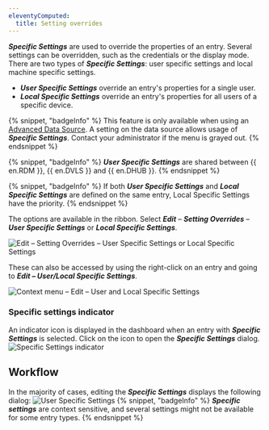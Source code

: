 ```yaml
---
eleventyComputed:
  title: Setting overrides
---
```

***Specific Settings*** are used to override the properties of an entry. Several settings can be overridden, such as the credentials or the display mode. There are two types of ***Specific Settings***: user specific settings and local machine specific settings.

* ***User Specific Settings*** override an entry's properties for a single user.
* ***Local Specific Settings*** override an entry's properties for all users of a specific device.

{% snippet, "badgeInfo" %}
This feature is only available when using an [Advanced Data Source](/rdm/windows/data-sources/data-sources-types/advanced-data-sources/). A setting on the data source allows usage of ***Specific Settings***. Contact your administrator if the menu is grayed out.
{% endsnippet %}

{% snippet, "badgeInfo" %}
***User Specific Settings*** are shared between {{ en.RDM }}, {{ en.DVLS }} and {{ en.DHUB }}.
{% endsnippet %}

{% snippet, "badgeInfo" %}
If both ***User Specific Settings*** and ***Local Specific Settings*** are defined on the same entry, Local Specific Settings have the priority.
{% endsnippet %}

The options are available in the ribbon. Select ***Edit*** – ***Setting Overrides*** – ***User Specific Settings*** or ***Local Specific Settings***.

![Edit – Setting Overrides – User Specific Settings or Local Specific Settings](https://cdnweb.devolutions.net/docs/docs_en_rdm_windows_RDMWin6166.png)

These can also be accessed by using the right-click on an entry and going to ***Edit – User/Local Specific Settings***.

![Context menu – Edit – User and Local Specific Settings](https://cdnweb.devolutions.net/docs/docs_en_rdm_windows_clip10214.png)

### Specific settings indicator

An indicator icon is displayed in the dashboard when an entry with ***Specific Settings*** is selected. Click on the icon to open the ***Specific Settings*** dialog.
![Specific Settings indicator](https://cdnweb.devolutions.net/docs/docs_en_rdm_windows_RDMWin6167.png)

## Workflow

In the majority of cases, editing the ***Specific Settings*** displays the following dialog:
![User Specific Settings](https://cdnweb.devolutions.net/docs/docs_en_rdm_windows_RDMWin6168.png)
{% snippet, "badgeInfo" %}
***Specific settings*** are context sensitive, and several settings might not be available for some entry types.
{% endsnippet %}
